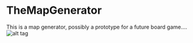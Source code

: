 # TheMapGenerator
This is a map generator, possibly a prototype for a future board game....
![alt tag](http://www.w3schools.com/css/trolltunga.jpg)
